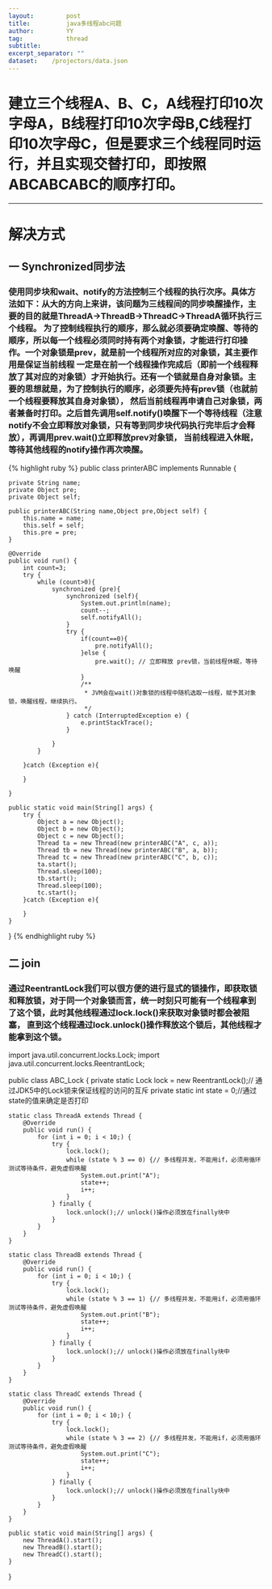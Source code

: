 ```yaml
---
layout:         post
title:     		java多线程abc问题
author:     	YY
tag:            thread
subtitle:    	
excerpt_separator: ""
dataset:    /projectors/data.json
---
```


<h1>建立三个线程A、B、C，A线程打印10次字母A，B线程打印10次字母B,C线程打印10次字母C，但是要求三个线程同时运行，并且实现交替打印，即按照ABCABCABC的顺序打印。</h1>
<hr>
<h1>解决方式</h1>
<h2>一 Synchronized同步法</h2>
 
<h3>使用同步块和wait、notify的方法控制三个线程的执行次序。具体方法如下：从大的方向上来讲，该问题为三线程间的同步唤醒操作，主要的目的就是ThreadA->ThreadB->ThreadC->ThreadA循环执行三个线程。
为了控制线程执行的顺序，那么就必须要确定唤醒、等待的顺序，所以每一个线程必须同时持有两个对象锁，才能进行打印操作。一个对象锁是prev，就是前一个线程所对应的对象锁，其主要作用是保证当前线程
一定是在前一个线程操作完成后（即前一个线程释放了其对应的对象锁）才开始执行。还有一个锁就是自身对象锁。主要的思想就是，为了控制执行的顺序，必须要先持有prev锁（也就前一个线程要释放其自身对象锁），
然后当前线程再申请自己对象锁，两者兼备时打印。之后首先调用self.notify()唤醒下一个等待线程（注意notify不会立即释放对象锁，只有等到同步块代码执行完毕后才会释放），再调用prev.wait()立即释放prev对象锁，
当前线程进入休眠，等待其他线程的notify操作再次唤醒。</h3>
 
{% highlight ruby %}
public class printerABC implements Runnable {

    private String name;
    private Object pre;
    private Object self;

    public printerABC(String name,Object pre,Object self) {
        this.name = name;
        this.self = self;
        this.pre = pre;
    }

    @Override
    public void run() {
        int count=3;
        try {
            while (count>0){
                synchronized (pre){
                    synchronized (self){
                        System.out.println(name);
                        count--;
                        self.notifyAll();
                    }
                    try {
                        if(count==0){
                            pre.notifyAll();
                        }else {
                            pre.wait(); // 立即释放 prev锁，当前线程休眠，等待唤醒
                        }
                        /**
                         * JVM会在wait()对象锁的线程中随机选取一线程，赋予其对象锁，唤醒线程，继续执行。
                         */
                    } catch (InterruptedException e) {
                        e.printStackTrace();
                    }

                }
            }

        }catch (Exception e){

        }

    }
	
    public static void main(String[] args) {
        try {
            Object a = new Object();
            Object b = new Object();
            Object c = new Object();
            Thread ta = new Thread(new printerABC("A", c, a));
            Thread tb = new Thread(new printerABC("B", a, b));
            Thread tc = new Thread(new printerABC("C", b, c));
            ta.start();
            Thread.sleep(100);
            tb.start();
            Thread.sleep(100);
            tc.start();
        }catch (Exception e){
			
        }
    }
}
{% endhighlight ruby %}
 

<h2>二  join</h2>
<h3>通过ReentrantLock我们可以很方便的进行显式的锁操作，即获取锁和释放锁，对于同一个对象锁而言，统一时刻只可能有一个线程拿到了这个锁，此时其他线程通过lock.lock()来获取对象锁时都会被阻塞，
直到这个线程通过lock.unlock()操作释放这个锁后，其他线程才能拿到这个锁。</h3>

 import java.util.concurrent.locks.Lock;
import java.util.concurrent.locks.ReentrantLock;

public class ABC_Lock {
    private static Lock lock = new ReentrantLock();// 通过JDK5中的Lock锁来保证线程的访问的互斥
    private static int state = 0;//通过state的值来确定是否打印

    static class ThreadA extends Thread {
        @Override
        public void run() {
            for (int i = 0; i < 10;) {
                try {
                    lock.lock();
                    while (state % 3 == 0) {// 多线程并发，不能用if，必须用循环测试等待条件，避免虚假唤醒
                        System.out.print("A");
                        state++;
                        i++;
                    }
                } finally {
                    lock.unlock();// unlock()操作必须放在finally块中
                }
            }
        }
    }

    static class ThreadB extends Thread {
        @Override
        public void run() {
            for (int i = 0; i < 10;) {
                try {
                    lock.lock();
                    while (state % 3 == 1) {// 多线程并发，不能用if，必须用循环测试等待条件，避免虚假唤醒
                        System.out.print("B");
                        state++;
                        i++;
                    }
                } finally {
                    lock.unlock();// unlock()操作必须放在finally块中
                }
            }
        }
    }

    static class ThreadC extends Thread {
        @Override
        public void run() {
            for (int i = 0; i < 10;) {
                try {
                    lock.lock();
                    while (state % 3 == 2) {// 多线程并发，不能用if，必须用循环测试等待条件，避免虚假唤醒
                        System.out.print("C");
                        state++;
                        i++;
                    }
                } finally {
                    lock.unlock();// unlock()操作必须放在finally块中
                }
            }
        }
    }

    public static void main(String[] args) {
        new ThreadA().start();
        new ThreadB().start();
        new ThreadC().start();
    }
}


 
<br>

 
     











